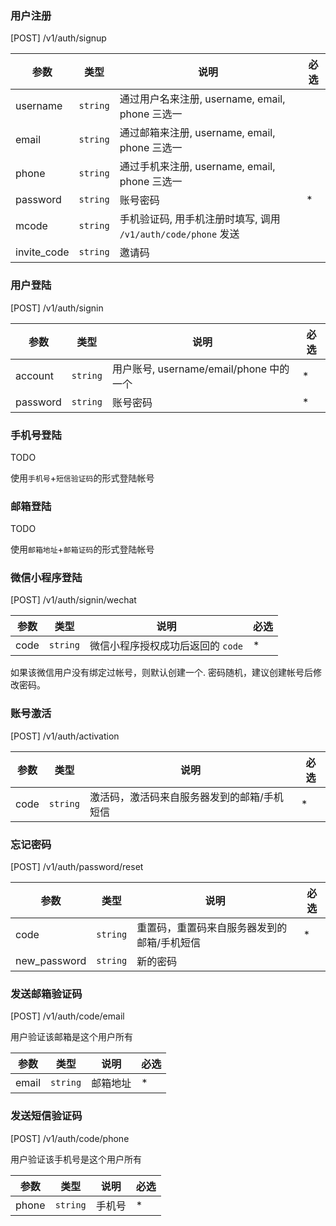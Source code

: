### 用户注册

[POST] /v1/auth/signup

| 参数        | 类型     | 说明                                                          | 必选 |
| ----------- | -------- | ------------------------------------------------------------- | ---- |
| username    | `string` | 通过用户名来注册, username, email, phone 三选一               |      |
| email       | `string` | 通过邮箱来注册, username, email, phone 三选一                 |      |
| phone       | `string` | 通过手机来注册, username, email, phone 三选一                 |      |
| password    | `string` | 账号密码                                                      | \*   |
| mcode       | `string` | 手机验证码, 用手机注册时填写, 调用 `/v1/auth/code/phone` 发送 |      |
| invite_code | `string` | 邀请码                                                        |      |

### 用户登陆

[POST] /v1/auth/signin

| 参数     | 类型     | 说明                                    | 必选 |
| -------- | -------- | --------------------------------------- | ---- |
| account  | `string` | 用户账号, username/email/phone 中的一个 | \*   |
| password | `string` | 账号密码                                | \*   |

### 手机号登陆

TODO

使用`手机号`+`短信验证码`的形式登陆帐号

### 邮箱登陆

TODO

使用`邮箱地址`+`邮箱证码`的形式登陆帐号

### 微信小程序登陆

[POST] /v1/auth/signin/wechat

| 参数 | 类型     | 说明                              | 必选 |
| ---- | -------- | --------------------------------- | ---- |
| code | `string` | 微信小程序授权成功后返回的 `code` | \*   |

如果该微信用户没有绑定过帐号，则默认创建一个. 密码随机，建议创建帐号后修改密码。

### 账号激活

[POST] /v1/auth/activation

| 参数 | 类型     | 说明                                        | 必选 |
| ---- | -------- | ------------------------------------------- | ---- |
| code | `string` | 激活码，激活码来自服务器发到的邮箱/手机短信 | \*   |

### 忘记密码

[POST] /v1/auth/password/reset

| 参数         | 类型     | 说明                                        | 必选 |
| ------------ | -------- | ------------------------------------------- | ---- |
| code         | `string` | 重置码，重置码来自服务器发到的邮箱/手机短信 | \*   |
| new_password | `string` | 新的密码                                    |      | \* |

### 发送邮箱验证码

[POST] /v1/auth/code/email

用户验证该邮箱是这个用户所有

| 参数  | 类型     | 说明     | 必选 |
| ----- | -------- | -------- | ---- |
| email | `string` | 邮箱地址 | \*   |

### 发送短信验证码

[POST] /v1/auth/code/phone

用户验证该手机号是这个用户所有

| 参数  | 类型     | 说明   | 必选 |
| ----- | -------- | ------ | ---- |
| phone | `string` | 手机号 | \*   |
